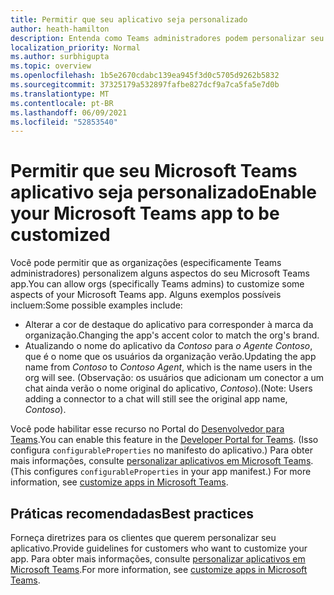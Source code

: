```yaml
---
title: Permitir que seu aplicativo seja personalizado
author: heath-hamilton
description: Entenda como Teams administradores podem personalizar seu aplicativo para sua organização.
localization_priority: Normal
ms.author: surbhigupta
ms.topic: overview
ms.openlocfilehash: 1b5e2670cdabc139ea945f3d0c5705d9262b5832
ms.sourcegitcommit: 37325179a532897fafbe827dcf9a7ca5fa5e7d0b
ms.translationtype: MT
ms.contentlocale: pt-BR
ms.lasthandoff: 06/09/2021
ms.locfileid: "52853540"
---
```

# <a name="enable-your-microsoft-teams-app-to-be-customized"></a><span data-ttu-id="ff978-103">Permitir que seu Microsoft Teams aplicativo seja personalizado</span><span class="sxs-lookup"><span data-stu-id="ff978-103">Enable your Microsoft Teams app to be customized</span></span>

<span data-ttu-id="ff978-104">Você pode permitir que as organizações (especificamente Teams administradores) personalizem alguns aspectos do seu Microsoft Teams app.</span><span class="sxs-lookup"><span data-stu-id="ff978-104">You can allow orgs (specifically Teams admins) to customize some aspects of your Microsoft Teams app.</span></span> <span data-ttu-id="ff978-105">Alguns exemplos possíveis incluem:</span><span class="sxs-lookup"><span data-stu-id="ff978-105">Some possible examples include:</span></span>

* <span data-ttu-id="ff978-106">Alterar a cor de destaque do aplicativo para corresponder à marca da organização.</span><span class="sxs-lookup"><span data-stu-id="ff978-106">Changing the app's accent color to match the org's brand.</span></span>
* <span data-ttu-id="ff978-107">Atualizando o nome do aplicativo da *Contoso* para *o Agente Contoso*, que é o nome que os usuários da organização verão.</span><span class="sxs-lookup"><span data-stu-id="ff978-107">Updating the app name from *Contoso* to *Contoso Agent*, which is the name users in the org will see.</span></span> <span data-ttu-id="ff978-108">(Observação: os usuários que adicionam um conector a um chat ainda verão o nome original do aplicativo, *Contoso*).</span><span class="sxs-lookup"><span data-stu-id="ff978-108">(Note: Users adding a connector to a chat will still see the original app name, *Contoso*).</span></span>

<span data-ttu-id="ff978-109">Você pode habilitar esse recurso no Portal do [Desenvolvedor para Teams](https://dev.teams.microsoft.com/home).</span><span class="sxs-lookup"><span data-stu-id="ff978-109">You can enable this feature in the [Developer Portal for Teams](https://dev.teams.microsoft.com/home).</span></span> <span data-ttu-id="ff978-110">(Isso configura `configurableProperties` no manifesto do aplicativo.) Para obter mais informações, consulte [personalizar aplicativos em Microsoft Teams](/MicrosoftTeams/customize-apps).</span><span class="sxs-lookup"><span data-stu-id="ff978-110">(This configures `configurableProperties` in your app manifest.) For more information, see [customize apps in Microsoft Teams](/MicrosoftTeams/customize-apps).</span></span>

## <a name="best-practices"></a><span data-ttu-id="ff978-111">Práticas recomendadas</span><span class="sxs-lookup"><span data-stu-id="ff978-111">Best practices</span></span>

<span data-ttu-id="ff978-112">Forneça diretrizes para os clientes que querem personalizar seu aplicativo.</span><span class="sxs-lookup"><span data-stu-id="ff978-112">Provide guidelines for customers who want to customize your app.</span></span> <span data-ttu-id="ff978-113">Para obter mais informações, consulte [personalizar aplicativos em Microsoft Teams](/MicrosoftTeams/customize-apps).</span><span class="sxs-lookup"><span data-stu-id="ff978-113">For more information, see [customize apps in Microsoft Teams](/MicrosoftTeams/customize-apps).</span></span>
